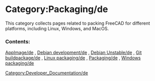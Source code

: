 # Category:Packaging/de
This category collects pages related to packing FreeCAD for different platforms, including Linux, Windows, and MacOS.

### Contents:

[AppImage/de](AppImage/de.md) , [Debian development/de](Debian_development/de.md) , [Debian Unstable/de](Debian_Unstable/de.md) , [Git buildpackage/de](Git_buildpackage/de.md) , [Linux packaging/de](Linux_packaging/de.md) , [Packaging/de](Packaging/de.md) , [Windows packaging/de](Windows_packaging/de.md)

[Category:Developer\_Documentation/de](Category:Developer_Documentation/de.md)

